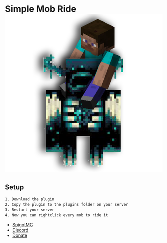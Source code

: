 # Simple Mob Ride ![SimpleMobRide](https://github.com/JavaDevMC/images/blob/main/simplemobridelogo.png?raw=true)

## Setup
```xml
1. Download the plugin
2. Copy the plugin to the plugins folder on your server
3. Restart your server
4. Now you can rightclick every mob to ride it
```

- [SpigotMC](https://www.spigotmc.org/resources/simple-mob-ride-1-8-1-19.105768/)
- [Discord](https://discord.gg/ahxyCMT8bM)
- [Donate](https://www.paypal.com/donate/?hosted_button_id=9WKETML4G9JHE)
